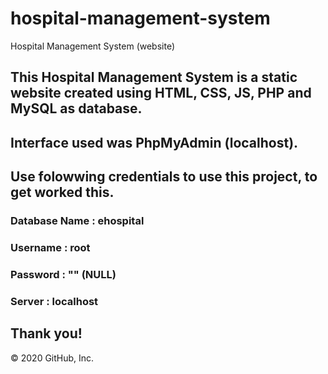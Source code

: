 # hospital-management-system
Hospital Management System (website)

## This Hospital Management System is a static website created using HTML, CSS, JS, PHP and MySQL as database.
## Interface used was PhpMyAdmin (localhost).
## Use folowwing credentials to use this project, to get worked this.
### Database Name : ehospital
### Username : root
### Password : ""  (NULL)
### Server : localhost

## Thank you!

© 2020 GitHub, Inc.
